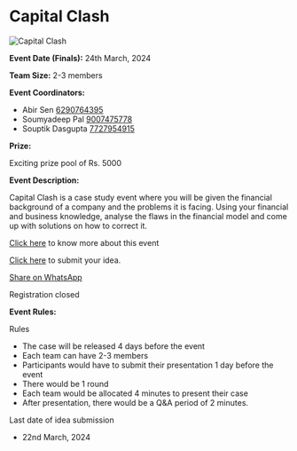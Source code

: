 # Capital Clash

![Capital Clash](https://srijanju.in/images/events/capital-clash.png)

**Event Date (Finals):** 24th March, 2024

**Team Size:** 2-3 members

**Event Coordinators:**

- Abir Sen [6290764395](tel:6290764395)
- Soumyadeep Pal [9007475778](tel:9007475778)
- Souptik Dasgupta [7727954915](tel:7727954915)

**Prize:**

Exciting prize pool of Rs. 5000

**Event Description:**

Capital Clash is a case study event where you will be given the financial background of a company and the problems it is facing. Using your financial and business knowledge, analyse the flaws in the financial model and come up with solutions on how to correct it.

[Click here](https://docs.google.com/document/d/1RVRoDJOVID3bu0Z6Q9upKLT2T9F6TMrAsRsak9sogvE/edit?usp=sharing) to know more about this event

[Click here](https://forms.gle/LTo9UpGYw1NmSiAS6) to submit your idea.

[Share on WhatsApp](https://wa.me/?text=Check%20out%20this%20event%3A%20Capital%20Clash%0A%0A%20Capital%20Clash%20is%20a%20case%20study%20event%20where%20you%20will%20be%20given%20the%20financial%20background%20of%20a%20company%20and%20the%20problems%20it%20is%20facing.%20Using%20your%20financial%20and%20business%20knowledge%2C%20analyse%20the%20flaws%20in%20the%20financial%20model%20and%20come%20up%20with%20solutions%20on%20how%20to%20correct%20it.%0A%0AHead%20over%20to%3A%20https%3A%2F%2Fsrijanju.in%2Fevents%2Fcapital-clash%20for%20exploring%20it!)

Registration closed

**Event Rules:**

Rules

- The case will be released 4 days before the event
- Each team can have 2-3 members
- Participants would have to submit their presentation 1 day before the event
- There would be 1 round
- Each team would be allocated 4 minutes to present their case
- After presentation, there would be a Q&A period of 2 minutes.

Last date of idea submission

- 22nd March, 2024